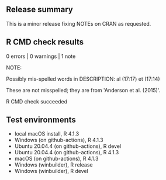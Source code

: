 ## Release summary

This is a minor release fixing NOTEs on CRAN as requested.

## R CMD check results

0 errors | 0 warnings | 1 note

NOTE:

Possibly mis-spelled words in DESCRIPTION:
  al (17:17)
  et (17:14)
  
These are not misspelled; they are from 'Anderson et al. (2015)'.

R CMD check succeeded

## Test environments

* local macOS install, R 4.1.3
* Windows (on github-actions), R 4.1.3
* Ubuntu 20.04.4 (on github-actions), R devel
* Ubuntu 20.04.4 (on github-actions), R 4.1.3
* macOS (on github-actions), R 4.1.3
* Windows (winbuilder), R release
* Windows (winbuilder), R devel
